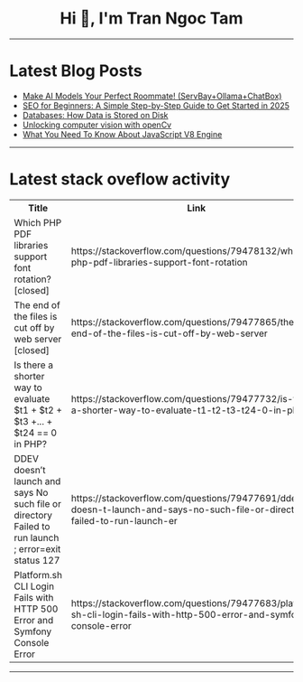 <h1 align="center">Hi 👋, I'm Tran Ngoc Tam</h1>

---

# Latest Blog Posts 
<!-- BLOG-POST-LIST:START -->
- [Make AI Models Your Perfect Roommate! &lpar;ServBay+Ollama+ChatBox&rpar;](https://dev.to/neil27/make-ai-models-your-perfect-roommate-servbayollamachatbox-2ond)
- [SEO for Beginners: A Simple Step-by-Step Guide to Get Started in 2025](https://dev.to/idgodcx/seo-for-beginners-a-simple-step-by-step-guide-to-get-started-in-2025-249p)
- [Databases: How Data is Stored on Disk](https://dev.to/nikita_kutsokon/databases-how-data-is-stored-on-disk-22k8)
- [Unlocking computer vision with openCv](https://dev.to/rhoda_mingotamanjong_ab9/unlocking-computer-vision-with-opencv-1dn4)
- [What You Need To Know About JavaScript V8 Engine](https://dev.to/otienorabin/what-you-need-to-know-about-javascript-v8-engine-2nem)
<!-- BLOG-POST-LIST:END -->

---

# Latest stack oveflow activity
<table>
  <tr><th>Title</th><th>Link</th></tr>
  <!-- STACKOVERFLOW:START --><tr><td>Which PHP PDF libraries support font rotation? [closed]</td><td>https://stackoverflow.com/questions/79478132/which-php-pdf-libraries-support-font-rotation</td></tr><tr><td>The end of the files is cut off by web server [closed]</td><td>https://stackoverflow.com/questions/79477865/the-end-of-the-files-is-cut-off-by-web-server</td></tr><tr><td>Is there a shorter way to evaluate $t1 + $t2 + $t3 +... + $t24 == 0 in PHP?</td><td>https://stackoverflow.com/questions/79477732/is-there-a-shorter-way-to-evaluate-t1-t2-t3-t24-0-in-php</td></tr><tr><td>DDEV doesn’t launch and says No such file or directory Failed to run launch ; error=exit status 127</td><td>https://stackoverflow.com/questions/79477691/ddev-doesn-t-launch-and-says-no-such-file-or-directory-failed-to-run-launch-er</td></tr><tr><td>Platform.sh CLI Login Fails with HTTP 500 Error and Symfony Console Error</td><td>https://stackoverflow.com/questions/79477683/platform-sh-cli-login-fails-with-http-500-error-and-symfony-console-error</td></tr><!-- STACKOVERFLOW:END -->
</table>

---



